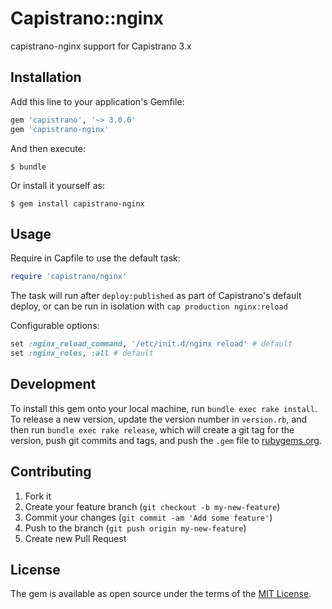 # Capistrano::nginx

capistrano-nginx support for Capistrano 3.x

## Installation

Add this line to your application's Gemfile:

```ruby
gem 'capistrano', '~> 3.0.0'
gem 'capistrano-nginx'
```

And then execute:

    $ bundle

Or install it yourself as:

    $ gem install capistrano-nginx

## Usage

Require in Capfile to use the default task:

```ruby
require 'capistrano/nginx'
```

The task will run after `deploy:published` as part of Capistrano's default deploy,
or can be run in isolation with `cap production nginx:reload`

Configurable options:

```ruby
set :nginx_reload_command, '/etc/init.d/nginx reload' # default
set :nginx_roles, :all # default
```

## Development

To install this gem onto your local machine, run `bundle exec rake install`. To release a new version, update the version number in `version.rb`, and then run `bundle exec rake release`, which will create a git tag for the version, push git commits and tags, and push the `.gem` file to [rubygems.org](https://rubygems.org).

## Contributing

1. Fork it
2. Create your feature branch (`git checkout -b my-new-feature`)
3. Commit your changes (`git commit -am 'Add some feature'`)
4. Push to the branch (`git push origin my-new-feature`)
5. Create new Pull Request

## License

The gem is available as open source under the terms of the [MIT License](http://opensource.org/licenses/MIT).
